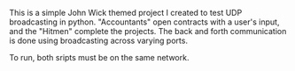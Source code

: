 This is a simple John Wick themed project I created to test UDP broadcasting in python. 
"Accountants" open contracts with a user's input, and the "Hitmen" complete the projects.
The back and forth communication is done using broadcasting across varying ports.

To run, both sripts must be on the same network. 
